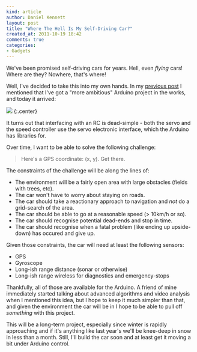 ```yaml
---
kind: article
author: Daniel Kennett
layout: post
title: "Where The Hell Is My Self-Driving Car?"
created_at: 2011-10-19 18:42
comments: true
categories:
- Gadgets
---
```


We've been promised self-driving cars for years. Hell, even *flying* cars! Where are they? Nowhere, that's where! 

Well, I've decided to take this into my own hands. In my [previous post](/blog/2011/10/arduino-dioder-part-three/) I mentioned that I've got a "more ambitious" Arduino project in the works, and today it arrived:

<img src="/pictures/rc/dualhunter_box.jpg" />
{:.center}

It turns out that interfacing with an RC is dead-simple - both the servo and the speed controller use the servo electronic interface, which the Arduino has libraries for.

Over time, I want to be able to solve the following challenge:

> Here's a GPS coordinate: (x, y). Get there.

The constraints of the challenge will be along the lines of:

- The environment will be a fairly open area with large obstacles (fields with trees, etc).
- The car won't have to worry about staying on roads.
- The car should take a reactionary approach to navigation and *not* do a grid-search of the area.
- The car should be able to go at a reasonable speed (> 10km/h or so).
- The car should recognise potential dead-ends and stop in time. 
- The car should recognise when a fatal problem (like ending up upside-down) has occured and give up. 

Given those constraints, the car will need at least the following sensors: 

- GPS
- Gyroscope
- Long-ish range distance (sonar or otherwise)
- Long-ish range wireless for diagnostics and emergency-stops

Thankfully, all of those are available for the Arduino. A friend of mine immediately started talking about advanced algorithms and video analysis when I mentioned this idea, but I hope to keep it much simpler than that, and given the environment the car will be in I hope to be able to pull off *something* with this project.

This will be a long-term project, especially since winter is rapidly approaching and if it's anything like last year's we'll be knee-deep in snow in less than a month. Still, I'll build the car soon and at least get it moving a bit under Arduino control.